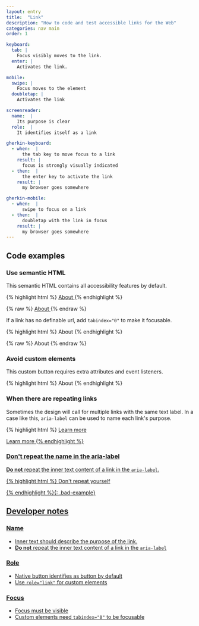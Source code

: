 ```yaml
---
layout: entry
title:  "Link"
description: "How to code and test accessible links for the Web"
categories: nav main
order: 1

keyboard:
  tab: |
    Focus visibly moves to the link.
  enter: |
    Activates the link.

mobile:
  swipe: |
    Focus moves to the element
  doubletap: |
    Activates the link

screenreader:
  name:  |
    Its purpose is clear
  role:  |
    It identifies itself as a link

gherkin-keyboard: 
  - when:  |
      the tab key to move focus to a link
    result: |
      focus is strongly visually indicated
  - then:  |
      the enter key to activate the link
    result: |
      my browser goes somewhere

gherkin-mobile:
  - when:  |
      swipe to focus on a link
  - then:  |
      doubletap with the link in focus
    result: |
      my browser goes somewhere
---
```


## Code examples

### Use semantic HTML
This semantic HTML contains all accessibility features by default. 

{% highlight html %}
<a href="/about/">
  About
</a>
{% endhighlight %}

{% raw %}
<example>
<a href="/about/">
  About
</a>
</example>
{% endraw %}

If a link has no definable url, add `tabindex="0"` to make it focusable.

{% highlight html %}
<a tabindex="0">
  About
</a>
{% endhighlight %}

{% raw %}
<example>
<a tabindex="0">
  About
</a>
</example>
{% endraw %}

### Avoid custom elements
This custom button requires extra attributes and event listeners.

{% highlight html %}
<custom-element role="link" tabindex="0">
  About
</custom-element>
{% endhighlight %}

### When there are repeating links

Sometimes the design will call for multiple links with the same text label. In a case like this, `aria-label` can be used to name each link's purpose.

{% highlight html %}
<a href="/security/" aria-label="Security policy">
  Learn more
</div>
<a href="/privacy/" aria-label="Privacy policy">
  Learn more
</div>
{% endhighlight %}

### Don't repeat the name in the aria-label

**Do not** repeat the inner text content of a link in the `aria-label`.

{% highlight html %}
<a href="/dont-repeat-yourself/" 
   aria-label="Don't repeat yourself">
   Don't repeat yourself
</div>
{% endhighlight %}{: .bad-example}

## Developer notes

### Name
- Inner text should describe the purpose of the link.
- **Do not** repeat the inner text content of a link in the `aria-label`

### Role
- Native button identifies as button by default
- Use `role="link"` for custom elements

### Focus
- Focus must be visible
- Custom elements need `tabindex="0"` to be focusable

